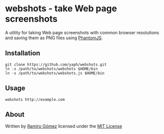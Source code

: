 # webshots - take Web page screenshots

A utility for taking Web page screenshots with common browser resolutions and
saving them as PNG files using [PhantomJS](http://phantomjs.org).

## Installation

    git clone https://github.com/yaph/webshots.git
    ln -s /path/to/webshots/webshots $HOME/bin
    ln -s /path/to/webshots/webshots.js $HOME/bin

## Usage

    webshots http://example.com

## About

Written by [Ramiro Gómez](http://ramiro.org/) licensed under the 
[MIT License](http://rg.mit-license.org/)
